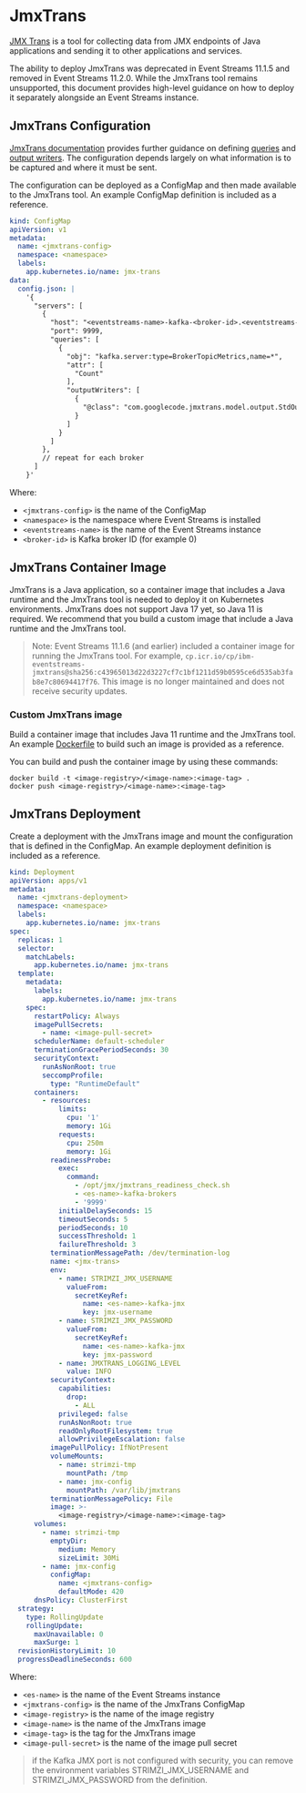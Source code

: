 # JmxTrans

[JMX Trans](https://github.com/jmxtrans/jmxtrans) is a tool for collecting data from JMX endpoints of Java applications and sending it to other applications and services. 

The ability to deploy JmxTrans was deprecated in Event Streams 11.1.5 and removed in Event Streams 11.2.0. While the JmxTrans tool remains unsupported, this document provides high-level guidance on how to deploy it separately alongside an Event Streams instance.

## JmxTrans Configuration

[JmxTrans documentation](https://github.com/jmxtrans/jmxtrans/wiki) provides further guidance on defining [queries](https://github.com/jmxtrans/jmxtrans/wiki/Queries) and [output writers](https://github.com/jmxtrans/jmxtrans/wiki/OutputWriters). The configuration depends largely on what information is to be captured and where it must be sent. 

The configuration can be deployed as a ConfigMap and then made available to the JmxTrans tool. An example ConfigMap definition is included as a reference. 


```yaml
kind: ConfigMap
apiVersion: v1
metadata:
  name: <jmxtrans-config>
  namespace: <namespace>
  labels:
    app.kubernetes.io/name: jmx-trans
data:
  config.json: |
    '{
      "servers": [
        {
          "host": "<eventstreams-name>-kafka-<broker-id>.<eventstreams-name>-kafka-brokers",
          "port": 9999,
          "queries": [
            {
              "obj": "kafka.server:type=BrokerTopicMetrics,name=*",
              "attr": [
                "Count"
              ],
              "outputWriters": [
                {
                  "@class": "com.googlecode.jmxtrans.model.output.StdOutWriter"
                }
              ]
            }
          ]
        },
        // repeat for each broker
      ]
    }'
```

Where:
- `<jmxtrans-config>` is the name of the ConfigMap
- `<namespace>` is the namespace where Event Streams is installed
- `<eventstreams-name>` is the name of the Event Streams instance
- `<broker-id>` is Kafka broker ID (for example 0) 


## JmxTrans Container Image

JmxTrans is a Java application, so a container image that includes a Java runtime and the JmxTrans tool is needed to deploy it on Kubernetes environments. JmxTrans does not support Java 17 yet, so Java 11 is required. We recommend that you build a custom image that include a Java runtime and the JmxTrans tool.

> Note: Event Streams 11.1.6 (and earlier) included a container image for running the JmxTrans tool. For example, `cp.icr.io/cp/ibm-eventstreams-jmxtrans@sha256:c43965013d22d3227cf7c1bf1211d59b0595ce6d535ab3fab8e7c80694417f76`. This image is no longer maintained and does not receive security updates. 

### Custom JmxTrans image

Build a container image that includes Java 11 runtime and the JmxTrans tool. An example [Dockerfile](./Dockerfile) to build such an image is provided as a reference. 

You can build and push the container image by using these commands:  
```
docker build -t <image-registry>/<image-name>:<image-tag> .
docker push <image-registry>/<image-name>:<image-tag>
```

## JmxTrans Deployment

Create a deployment with the JmxTrans image and mount the configuration that is defined in the ConfigMap. An example deployment definition is included as a reference.

```yaml
kind: Deployment
apiVersion: apps/v1
metadata:
  name: <jmxtrans-deployment>
  namespace: <namespace>
  labels:
    app.kubernetes.io/name: jmx-trans
spec:
  replicas: 1
  selector:
    matchLabels:
      app.kubernetes.io/name: jmx-trans
  template:
    metadata:
      labels:
        app.kubernetes.io/name: jmx-trans
    spec:
      restartPolicy: Always
      imagePullSecrets:
        - name: <image-pull-secret>
      schedulerName: default-scheduler
      terminationGracePeriodSeconds: 30
      securityContext:
        runAsNonRoot: true
        seccompProfile:
          type: "RuntimeDefault"
      containers:
        - resources:
            limits:
              cpu: '1'
              memory: 1Gi
            requests:
              cpu: 250m
              memory: 1Gi
          readinessProbe:
            exec:
              command:
                - /opt/jmx/jmxtrans_readiness_check.sh
                - <es-name>-kafka-brokers
                - '9999'
            initialDelaySeconds: 15
            timeoutSeconds: 5
            periodSeconds: 10
            successThreshold: 1
            failureThreshold: 3
          terminationMessagePath: /dev/termination-log
          name: <jmx-trans>
          env:
            - name: STRIMZI_JMX_USERNAME
              valueFrom:
                secretKeyRef:
                  name: <es-name>-kafka-jmx
                  key: jmx-username
            - name: STRIMZI_JMX_PASSWORD
              valueFrom:
                secretKeyRef:
                  name: <es-name>-kafka-jmx
                  key: jmx-password
            - name: JMXTRANS_LOGGING_LEVEL
              value: INFO
          securityContext:
            capabilities:
              drop:
                - ALL
            privileged: false
            runAsNonRoot: true
            readOnlyRootFilesystem: true
            allowPrivilegeEscalation: false
          imagePullPolicy: IfNotPresent
          volumeMounts:
            - name: strimzi-tmp
              mountPath: /tmp
            - name: jmx-config
              mountPath: /var/lib/jmxtrans
          terminationMessagePolicy: File
          image: >-
            <image-registry>/<image-name>:<image-tag>
      volumes:
        - name: strimzi-tmp
          emptyDir:
            medium: Memory
            sizeLimit: 30Mi
        - name: jmx-config
          configMap:
            name: <jmxtrans-config>
            defaultMode: 420
      dnsPolicy: ClusterFirst
  strategy:
    type: RollingUpdate
    rollingUpdate:
      maxUnavailable: 0
      maxSurge: 1
  revisionHistoryLimit: 10
  progressDeadlineSeconds: 600
```

Where:
- `<es-name>` is the name of the Event Streams instance
- `<jmxtrans-config>` is the name of the JmxTrans ConfigMap
- `<image-registry>` is the name of the image registry
- `<image-name>` is the name of the JmxTrans image
- `<image-tag>` is the tag for the JmxTrans image
- `<image-pull-secret>` is the name of the image pull secret

> if the Kafka JMX port is not configured with security, you can remove the environment variables STRIMZI_JMX_USERNAME and STRIMZI_JMX_PASSWORD from the definition.
